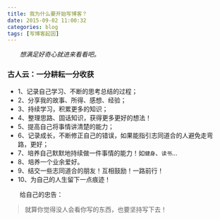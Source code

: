 ```yaml
---
title: 我为什么要开始写博客？
date: 2015-09-02 11:00:32
categories: blog
tags: [写博客起因]
---
```



　　*想满足好奇心就进来看看吧。*

<!-- more -->

### 古人云：一分耕耘一分收获

* 1、记录自己学习、不断的思考总结的过程；
* 2、分享我的故事、所得、感想、经验；
* 3、持续学习，积累更多的知识；
* 4、整理思路、固话知识，获得更多更好的想法！
* 5、提高自己将事情讲清楚的能力；
* 6、记录成长，不断修正自己的错误，如果能指引志同道合的人避免走弯  
     路，更好；
* 7、培养自己默默地持续做一件事情的能力！如`健身`、`读书`...
* 8、培养一个业余爱好。
* 9、结交一些志同道合的朋友！互相鼓励！一路前行！
* 10、为自己的人生留下一点痕迹！

　　给自己的忠告：

> 就算你觉得没人会看你写的东西，也要坚持写下去！
    